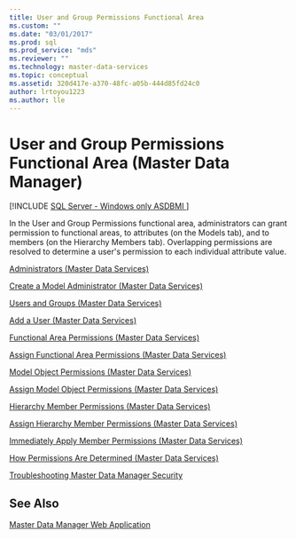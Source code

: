 ```yaml
---
title: User and Group Permissions Functional Area
ms.custom: ""
ms.date: "03/01/2017"
ms.prod: sql
ms.prod_service: "mds"
ms.reviewer: ""
ms.technology: master-data-services
ms.topic: conceptual
ms.assetid: 320d417e-a370-48fc-a05b-444d85fd24c0
author: lrtoyou1223
ms.author: lle
---
```

# User and Group Permissions Functional Area (Master Data Manager)

[!INCLUDE [SQL Server - Windows only ASDBMI  ](../includes/applies-to-version/sql-windows-only-asdbmi.md)]

  In the User and Group Permissions functional area, administrators can grant permission to functional areas, to attributes (on the Models tab), and to members (on the Hierarchy Members tab). Overlapping permissions are resolved to determine a user's permission to each individual attribute value.  
  
 [Administrators &#40;Master Data Services&#41;](../master-data-services/administrators-master-data-services.md)  
  
 [Create a Model Administrator &#40;Master Data Services&#41;](../master-data-services/create-a-model-administrator-master-data-services.md)  
  
 [Users and Groups &#40;Master Data Services&#41;](../master-data-services/users-and-groups-master-data-services.md)  
  
 [Add a User &#40;Master Data Services&#41;](../master-data-services/add-a-user-master-data-services.md)  
  
 [Functional Area Permissions &#40;Master Data Services&#41;](../master-data-services/functional-area-permissions-master-data-services.md)  
  
 [Assign Functional Area Permissions &#40;Master Data Services&#41;](../master-data-services/assign-functional-area-permissions-master-data-services.md)  
  
 [Model Object Permissions &#40;Master Data Services&#41;](../master-data-services/model-object-permissions-master-data-services.md)  
  
 [Assign Model Object Permissions &#40;Master Data Services&#41;](../master-data-services/assign-model-object-permissions-master-data-services.md)  
  
 [Hierarchy Member Permissions &#40;Master Data Services&#41;](../master-data-services/hierarchy-member-permissions-master-data-services.md)  
  
 [Assign Hierarchy Member Permissions &#40;Master Data Services&#41;](../master-data-services/assign-hierarchy-member-permissions-master-data-services.md)  
  
 [Immediately Apply Member Permissions &#40;Master Data Services&#41;](../master-data-services/immediately-apply-member-permissions-master-data-services.md)  
  
 [How Permissions Are Determined &#40;Master Data Services&#41;](../master-data-services/how-permissions-are-determined-master-data-services.md)  
  
 [Troubleshooting Master Data Manager Security](https://social.technet.microsoft.com/wiki/contents/articles/troubleshooting-master-data-manager-security-master-data-services.aspx)  
  
## See Also  
 [Master Data Manager Web Application](../master-data-services/master-data-manager-web-application.md)  
  
  
